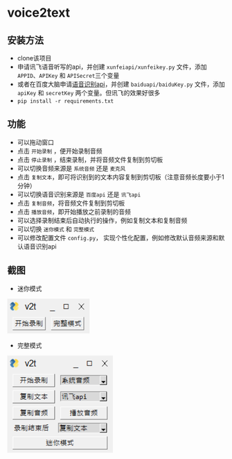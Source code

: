 # voice2text

## 安装方法

- clone该项目
- 申请讯飞语音听写的api，并创建 `xunfeiapi/xunfeikey.py` 文件，添加 `APPID`、`APIKey` 和 `APISecret`三个变量
- 或者在百度大脑申请[语音识别api](https://ai.baidu.com/tech/speech)，并创建 `baiduapi/baiduKey.py` 文件，添加 `apiKey` 和 `secretKey` 两个变量。但讯飞的效果好很多
- `pip install -r requirements.txt`

## 功能

- 可以拖动窗口
- 点击 `开始录制` ，便开始录制音频
- 点击 `停止录制` ，结束录制，并将音频文件复制到剪切板
- 可以切换音频来源是 `系统音频` 还是 `麦克风`
- 点击 `复制文本`，即可将识别到的文本内容复制到剪切板（注意音频长度要小于1分钟）
- 可以切换语音识别来源是 `百度api` 还是 `讯飞api`
- 点击 `复制音频`，将音频文件复制到剪切板
- 点击 `播放音频`，即开始播放之前录制的音频
- 可以选择录制结束后自动执行的操作，例如复制文本和复制音频
- 可以切换 `迷你模式` 和 `完整模式` 
- 可以修改配置文件 `config.py`， 实现个性化配置，例如修改默认音频来源和默认语音识别api

## 截图

- 迷你模式

![mini](assets/mini.png)

- 完整模式

![full](assets/full.png)